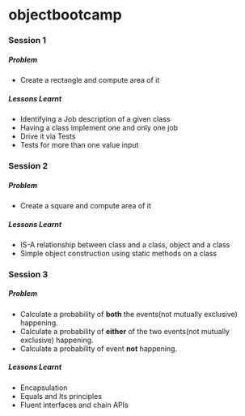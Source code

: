 objectbootcamp
==============

### Session 1

##### Problem

* Create a rectangle and compute area of it

##### Lessons Learnt

* Identifying a Job description of a given class
* Having a class implement one and only one job
* Drive it via Tests
* Tests for more than one value input


### Session 2

##### Problem

* Create a square and compute area of it

##### Lessons Learnt

* IS-A relationship between class and a class, object and a class
* Simple object construction using static methods on a class


### Session 3

##### Problem

* Calculate a probability of __both__ the events(not mutually exclusive) happening.
* Calculate a probability of __either__ of the two events(not mutually exclusive) happening.
* Calculate a probability of event __not__ happening.

##### Lessons Learnt

* Encapsulation
* Equals and Its principles
* Fluent interfaces and chain APIs

